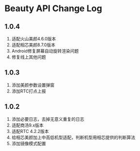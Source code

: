 # Beauty API Change Log

## 1.0.4
1. 适配火山美颜4.6.0版本
2. 适配相芯美颜8.7.0版本
3. Android修复屏幕自动旋转渲染问题
4. 修复线上其他问题

## 1.0.3
1. 添加美颜参数设置弹窗
2. 添加RTC打点上报

## 1.0.2
1. 添加必要日志，去掉无意义重复的日志
2. 适配商汤9.x版本
3. 适配RTC 4.2.2版本
4. 给相芯美颜加上中高低机型适配，判断机型用相芯提供的判断算法
5. 添加镜像模式配置
